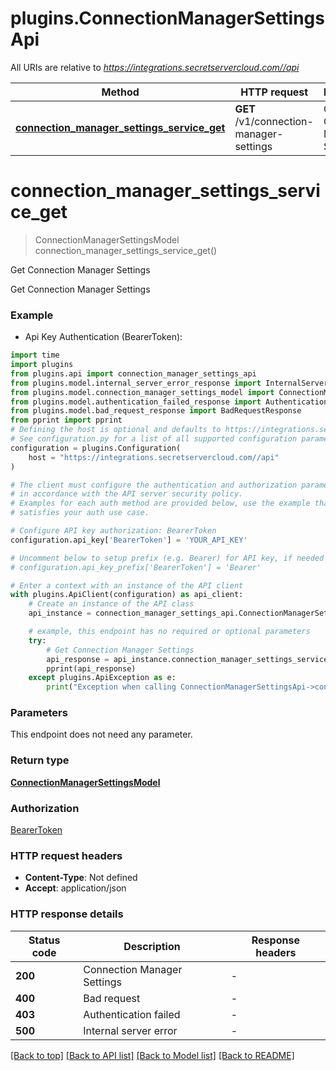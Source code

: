 # plugins.ConnectionManagerSettingsApi

All URIs are relative to *https://integrations.secretservercloud.com//api*

Method | HTTP request | Description
------------- | ------------- | -------------
[**connection_manager_settings_service_get**](ConnectionManagerSettingsApi.md#connection_manager_settings_service_get) | **GET** /v1/connection-manager-settings | Get Connection Manager Settings


# **connection_manager_settings_service_get**
> ConnectionManagerSettingsModel connection_manager_settings_service_get()

Get Connection Manager Settings

Get Connection Manager Settings

### Example

* Api Key Authentication (BearerToken):

```python
import time
import plugins
from plugins.api import connection_manager_settings_api
from plugins.model.internal_server_error_response import InternalServerErrorResponse
from plugins.model.connection_manager_settings_model import ConnectionManagerSettingsModel
from plugins.model.authentication_failed_response import AuthenticationFailedResponse
from plugins.model.bad_request_response import BadRequestResponse
from pprint import pprint
# Defining the host is optional and defaults to https://integrations.secretservercloud.com//api
# See configuration.py for a list of all supported configuration parameters.
configuration = plugins.Configuration(
    host = "https://integrations.secretservercloud.com//api"
)

# The client must configure the authentication and authorization parameters
# in accordance with the API server security policy.
# Examples for each auth method are provided below, use the example that
# satisfies your auth use case.

# Configure API key authorization: BearerToken
configuration.api_key['BearerToken'] = 'YOUR_API_KEY'

# Uncomment below to setup prefix (e.g. Bearer) for API key, if needed
# configuration.api_key_prefix['BearerToken'] = 'Bearer'

# Enter a context with an instance of the API client
with plugins.ApiClient(configuration) as api_client:
    # Create an instance of the API class
    api_instance = connection_manager_settings_api.ConnectionManagerSettingsApi(api_client)

    # example, this endpoint has no required or optional parameters
    try:
        # Get Connection Manager Settings
        api_response = api_instance.connection_manager_settings_service_get()
        pprint(api_response)
    except plugins.ApiException as e:
        print("Exception when calling ConnectionManagerSettingsApi->connection_manager_settings_service_get: %s\n" % e)
```


### Parameters
This endpoint does not need any parameter.

### Return type

[**ConnectionManagerSettingsModel**](ConnectionManagerSettingsModel.md)

### Authorization

[BearerToken](../README.md#BearerToken)

### HTTP request headers

 - **Content-Type**: Not defined
 - **Accept**: application/json


### HTTP response details

| Status code | Description | Response headers |
|-------------|-------------|------------------|
**200** | Connection Manager Settings |  -  |
**400** | Bad request |  -  |
**403** | Authentication failed |  -  |
**500** | Internal server error |  -  |

[[Back to top]](#) [[Back to API list]](../README.md#documentation-for-api-endpoints) [[Back to Model list]](../README.md#documentation-for-models) [[Back to README]](../README.md)

